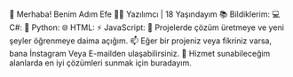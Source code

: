🌟 Merhaba! Benim Adım Efe
👨‍💻 Yazılımcı | 18 Yaşındayım
📚 Bildiklerim:
💻 C#:
🐍 Python:
🌐 HTML:
⚡ JavaScript:
🔧 Projelerde çözüm üretmeye ve yeni şeyler öğrenmeye daima açığım.
📫 Eğer bir projeniz veya fikriniz varsa, bana İnstagram Veya E-mailden ulaşabilirsiniz.
🚀 Hizmet sunabileceğim alanlarda en iyi çözümleri sunmak için buradayım.

